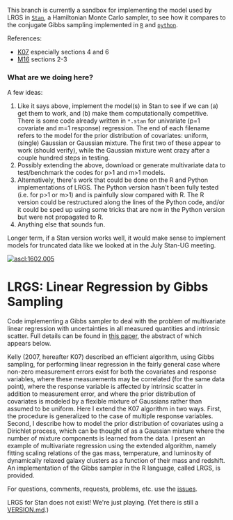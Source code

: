 This branch is currently a sandbox for implementing the model used by LRGS in [`Stan`](http://mc-stan.org), a Hamiltonian Monte Carlo sampler, to see how it compares to the conjugate Gibbs sampling implemented in [`R`](https://github.com/abmantz/lrgs/tree/R) and [`python`](https://github.com/abmantz/lrgs/tree/python).

References:
* [K07](https://arxiv.org/abs/0705.2774) especially sections 4 and 6
* [M16](https://arxiv.org/abs/1509.00908) sections 2-3

### What are we doing here?

A few ideas:
1. Like it says above, implement the model(s) in Stan to see if we can (a) get them to work, and (b) make them computationally competitive. There is some code already written in `*.stan` for univariate (p=1 covariate and m=1 response) regression. The end of each filename refers to the model for the prior distribution of covariates: uniform, (single) Gaussian or Gaussian mixture. The first two of these appear to work (should verify), while the Gaussian mixture went crazy after a couple hundred steps in testing.
2. Possibly extending the above, download or generate multivariate data to test/benchmark the codes for p>1 and m>1 models.
3. Alternatively, there's work that could be done on the R and Python implementations of LRGS. The Python version hasn't been fully tested (i.e. for p>1 or m>1) and is painfully slow compared with R. The R version could be restructured along the lines of the Python code, and/or it could be sped up using some tricks that are now in the Python version but were not propagated to R.
4. Anything else that sounds fun.

Longer term, if a Stan version works well, it would make sense to implement models for truncated data like we looked at in the July Stan-UG meeting.


<a href="http://ascl.net/1602.005"><img src="https://img.shields.io/badge/ascl-1602.005-blue.svg?colorB=262255" alt="ascl:1602.005" /></a>

# LRGS: Linear Regression by Gibbs Sampling

Code implementing a Gibbs sampler to deal with the problem of multivariate linear regression with uncertainties in all measured quantities and intrinsic scatter. Full details can be found in [this paper](http://arxiv.org/abs/1509.00908), the abstract of which appears below.

Kelly (2007, hereafter K07) described an efficient algorithm, using Gibbs sampling, for performing linear regression in the fairly general case where non-zero measurement errors exist for both the covariates and response variables, where these measurements may be correlated (for the same data point), where the response variable is affected by intrinsic scatter in addition to measurement error, and where the prior distribution of covariates is modeled by a flexible mixture of Gaussians rather than assumed to be uniform. Here I extend the K07 algorithm in two ways. First, the procedure is generalized to the case of multiple response variables. Second, I describe how to model the prior distribution of covariates using a Dirichlet process, which can be thought of as a Gaussian mixture where the number of mixture components is learned from the data. I present an example of multivariate regression using the extended algorithm, namely fitting scaling relations of the gas mass, temperature, and luminosity of dynamically relaxed galaxy clusters as a function of their mass and redshift. An implementation of the Gibbs sampler in the R language, called LRGS, is provided. 

For questions, comments, requests, problems, etc. use the [issues](https://github.com/abmantz/lrgs/issues).

LRGS for Stan does not exist! We're just playing. (Yet there is still a [VERSION.md](VERSION.md).)
